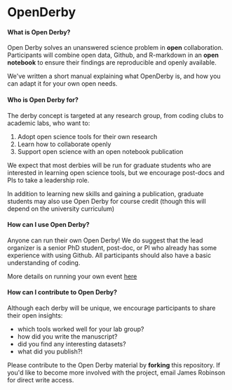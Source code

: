 # OpenDerby

#### What is Open Derby?

Open Derby solves an unanswered science problem in **open** collaboration. Participants will combine open data, Github, and R-markdown in an **open notebook** to ensure their findings are reproducible and openly available.  

We've written a short manual explaining what OpenDerby is, and how you can adapt it for your own open needs.

#### Who is Open Derby for?

The derby concept is targeted at any research group, from coding clubs to academic labs, who want to:

1. Adopt open science tools for their own research
2. Learn how to collaborate openly
3. Support open science with an open notebook publication

We expect that most derbies will be run for graduate students who are interested in learning open science tools, but we encourage post-docs and PIs to take a leadership role. 

In addition to learning new skills and gaining a publication, graduate students may also use Open Derby for course credit (though this will depend on the university curriculum) 

#### How can I use Open Derby?

Anyone can run their own Open Derby! We do suggest that the lead organizer is a senior PhD student, post-doc, or PI who already has some experience with using Github. All participants should also have a basic understanding of coding.

More details on running your own event [here](/3_how_to_run_derby.md)

#### How can I contribute to Open Derby?

Although each derby will be unique, we encourage participants to share their open insights: 

* which tools worked well for your lab group?
* how did you write the manuscript?
* did you find any interesting datasets?
* what did you publish?!

Please contribute to the Open Derby material by **forking** this repository. If you'd like to become more involved with the project, email James Robinson for direct write access. 
